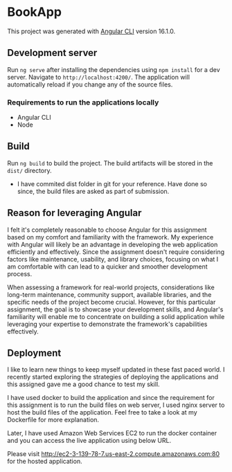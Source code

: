 # BookApp

This project was generated with [Angular CLI](https://github.com/angular/angular-cli) version 16.1.0.

## Development server

Run `ng serve` after installing the dependencies using `npm install` for a dev server. Navigate to `http://localhost:4200/`. The application will automatically reload if you change any of the source files.

### Requirements to run the applications locally
* Angular CLI
* Node
 
## Build
Run `ng build` to build the project. The build artifacts will be stored in the `dist/` directory.
* I have commited dist folder in git for your reference. Have done so since, the build files are asked as part of submission.

## Reason for leveraging Angular
I felt it's completely reasonable to choose Angular for this assignment based on my comfort and familiarity with the framework. My experience with Angular will likely be an advantage in developing the web application efficiently and effectively. Since the assignment doesn't require considering factors like maintenance, usability, and library choices, focusing on what I am comfortable with can lead to a quicker and smoother development process.

When assessing a framework for real-world projects, considerations like long-term maintenance, community support, available libraries, and the specific needs of the project become crucial. However, for this particular assignment, the goal is to showcase your development skills, and Angular's familiarity will enable me to concentrate on building a solid application while leveraging your expertise to demonstrate the framework's capabilities effectively.

## Deployment 

I like to learn new things to keep myself updated in these fast paced world. I recently started exploring the strategies of deploying the applications and this assigned gave me a good chance to test my skill. 

I have used docker to build the application and since the requirement for this assignment is to run the build files on web server, I used nginx server to host the build files of the application. Feel free to take a look at my Dockerfile for more explanation. 

Later, I have used Amazon Web Services EC2 to run the docker container and you can access the live application using below URL.

Please visit http://ec2-3-139-78-7.us-east-2.compute.amazonaws.com:80 for the hosted application.